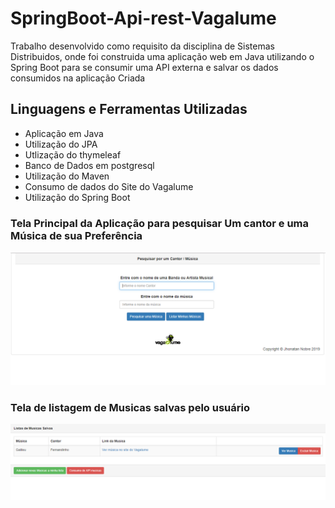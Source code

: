 # SpringBoot-Api-rest-Vagalume</dt>
Trabalho desenvolvido como requisito da disciplina de Sistemas Distribuidos, onde foi construida uma aplicação web em Java utilizando o    Spring Boot para se consumir uma API externa e salvar os dados consumidos na aplicação Criada
  
## Linguagens e Ferramentas Utilizadas
* Aplicação em Java
* Utilização do JPA
* Utlização do thymeleaf
* Banco de Dados em postgresql
* Utilização do Maven
* Consumo de dados do Site do Vagalume
* Utilização do Spring Boot


### Tela Principal da Aplicação para pesquisar Um cantor e uma Música de sua Preferência

![](https://github.com/JhonatanNobreBarboza/SpringBoot-Api-rest-Vagalume/blob/master/imgensGit/telaForm.PNG?raw=true)


### Tela de listagem de Musicas salvas pelo usuário

![](https://github.com/JhonatanNobreBarboza/SpringBoot-Api-rest-Vagalume/blob/master/imgensGit/listaForm.PNG?raw=true)
